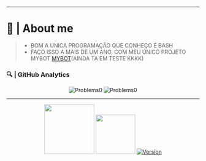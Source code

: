 <hr>

<h1>🤨 | About me</h1>
<blockquote>
  <ul>
    <li> BOM A UNICA PROGRAMAÇÃO QUE CONHEÇO É BASH</li>
    <li> FAÇO ISSO A MAIS DE UM ANO, COM MEU ÚNICO PROJETO MYBOT <a href="https://github.com/Problems0/MyBot">MYBOT</a>(AINDA TA EM TESTE KKKK)</li>
  </ul>
<p>
</blockquote>
    <h3>
       🔍 | GitHub Analytics
    </h3>
<div align="center">
    <img src="https://github-readme-stats.vercel.app/api?username=Problems0&show_icons=true&theme=tokyonight" alt="Problems0" style="min-width=50%">
<img src="https://github-readme-stats.vercel.app/api/top-langs/?username=Problems0&theme=tokyonight&layout=compact" alt="Problems0" style="max-width=70%"/>
</div>
<hr>
<div align="center">
      <img width=130 src=https://komarev.com/ghpvc/?username=Problems0>
        <img width=103 src=https://img.shields.io/github/followers/Problems0.svg?style=social&label=Follow&maxAge=2592000>
     <a href="https://t.me/NobodyDev"><img alt="Version" src="https://img.shields.io/static/v1?label=TELEGRAM&message=@NobodyDev&style=for-the-badge&color=green&logo=telegram"/></a>
</div>

